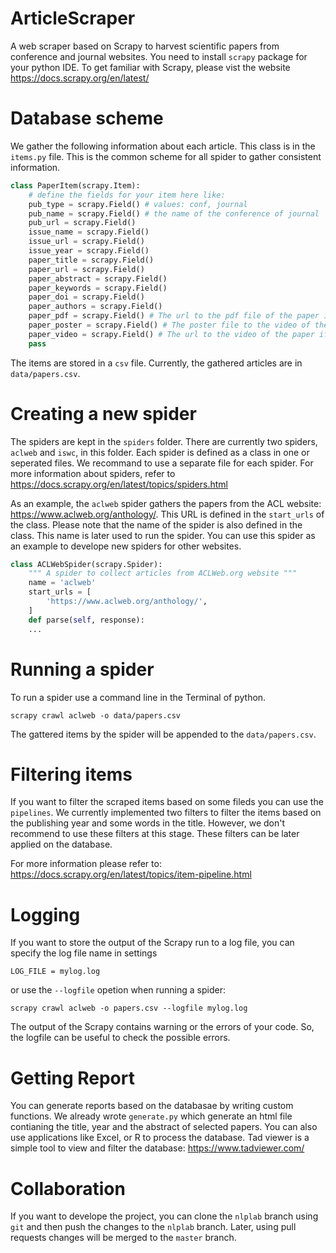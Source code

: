 # ArticleScraper
A web scraper based on Scrapy to harvest scientific papers from conference and journal websites. You need to install `scrapy` package for your python IDE. To get familiar with Scrapy, please vist the website https://docs.scrapy.org/en/latest/ 

# Database scheme

We gather the following information about each article. This class is in the `items.py` file. This is the common scheme for all spider to gather consistent information.

```python
class PaperItem(scrapy.Item):
    # define the fields for your item here like:
    pub_type = scrapy.Field() # values: conf, journal
    pub_name = scrapy.Field() # the name of the conference of journal
    pub_url = scrapy.Field()
    issue_name = scrapy.Field()
    issue_url = scrapy.Field()
    issue_year = scrapy.Field()
    paper_title = scrapy.Field() 
    paper_url = scrapy.Field() 
    paper_abstract = scrapy.Field() 
    paper_keywords = scrapy.Field() 
    paper_doi = scrapy.Field()
    paper_authors = scrapy.Field()
    paper_pdf = scrapy.Field() # The url to the pdf file of the paper if available
    paper_poster = scrapy.Field() # The poster file to the video of the paper if available
    paper_video = scrapy.Field() # The url to the video of the paper if available
    pass
```

The items are stored in a `csv` file. Currently, the gathered articles are in `data/papers.csv`.

# Creating a new spider

The spiders are kept in the `spiders` folder. There are currently two spiders, `aclweb` and `iswc`, in this folder. Each spider is defined as a class in one or seperated files. We recommand to use a separate file for each spider. For more information about spiders, refer to https://docs.scrapy.org/en/latest/topics/spiders.html

As an example, the `aclweb` spider gathers the papers from the ACL website: https://www.aclweb.org/anthology/. This URL is defined in the `start_urls` of the class. Please note that the name of the spider is also defined in the class. This name is later used to run the spider. You can use this spider as an example to develope new spiders for other websites. 


```python
class ACLWebSpider(scrapy.Spider):
    """ A spider to collect articles from ACLWeb.org website """
    name = 'aclweb'
    start_urls = [
        'https://www.aclweb.org/anthology/',
    ]
    def parse(self, response):
    ...
```


# Running a spider

To run a spider use a command line in the Terminal of python. 

`scrapy crawl aclweb -o data/papers.csv` 

The gattered items by the spider will be appended to the `data/papers.csv`.

# Filtering items

If you want to filter the scraped items based on some fileds you can use the `pipelines`. We currently implemented two filters to filter the items based on the publishing year and some words in the title. However, we don't recommend to use these filters at this stage. These filters can be later applied on the database.

For more information please refer to: https://docs.scrapy.org/en/latest/topics/item-pipeline.html

# Logging

If you want to store the output of the Scrapy run to a log file, you can specify the log file name in settings

`LOG_FILE = mylog.log`

or use the `--logfile` opetion when running a spider:

`scrapy crawl aclweb -o papers.csv --logfile mylog.log`

The output of the Scrapy contains warning or the errors of your code. So, the logfile can be useful to check the possible errors.

# Getting Report

You can generate reports based on the databasae by writing custom functions. We already wrote `generate.py` which generate an html file contianing the title, year and the abstract of selected papers. You can also use applications like Excel, or R to process the database. Tad viewer is a simple tool to view and filter the database: https://www.tadviewer.com/  

#  Collaboration

If you want to develope the project, you can clone the `nlplab` branch using `git` and then push the changes to the `nlplab` branch. Later, using pull requests changes will be merged to the `master` branch.


